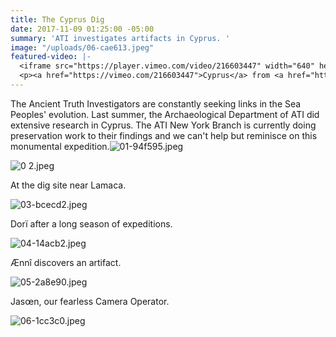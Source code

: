 ```yaml
---
title: The Cyprus Dig
date: 2017-11-09 01:25:00 -05:00
summary: 'ATI investigates artifacts in Cyprus. '
image: "/uploads/06-cae613.jpeg"
featured-video: |-
  <iframe src="https://player.vimeo.com/video/216603447" width="640" height="360" frameborder="0" webkitallowfullscreen mozallowfullscreen allowfullscreen></iframe>
  <p><a href="https://vimeo.com/216603447">Cyprus</a> from <a href="https://vimeo.com/user43661355">R&aacute;chel R&auml;der, C.I.</a> on <a href="https://vimeo.com">Vimeo</a>.</p>
---
```


The Ancient Truth Investigators are constantly seeking links in the Sea Peoples' evolution. Last summer, the Archaeological Department of ATI did extensive research in Cyprus. The ATI New York Branch is currently doing preservation work to their findings and we can't help but reminisce on this monumental expedition.![01-94f595.jpeg](/uploads/01-94f595.jpeg)

![0 2.jpeg](/uploads/0%202.jpeg)

At the dig site near Lamaca.

![03-bcecd2.jpeg](/uploads/03-bcecd2.jpeg)

Dorï after a long season of expeditions.

![04-14acb2.jpeg](/uploads/04-14acb2.jpeg)

Ænnî discovers an artifact.

![05-2a8e90.jpeg](/uploads/05-2a8e90.jpeg)

Jasœn, our fearless Camera Operator.

![06-1cc3c0.jpeg](/uploads/06-1cc3c0.jpeg)